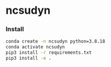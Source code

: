 # ncsudyn


### Install 
```bash
conda create -n ncsudyn python=3.8.18
conda activate ncsudyn
pip3 install -r requirements.txt
pip3 install -e .
```